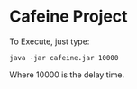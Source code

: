 # Cafeine Project

To Execute, just type:

```shell
java -jar cafeine.jar 10000
```

Where 10000 is the delay time.